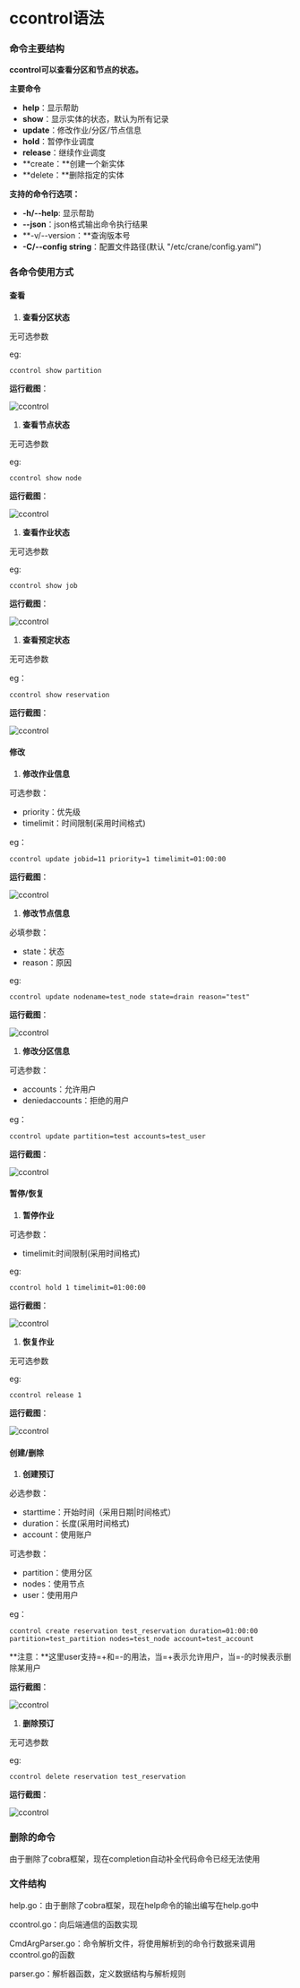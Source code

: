 # ccontrol语法

### 命令主要结构

**ccontrol可以查看分区和节点的状态。**

**主要命令**

- **help**：显示帮助
- **show**：显示实体的状态，默认为所有记录
- **update**：修改作业/分区/节点信息
- **hold**：暂停作业调度
- **release**：继续作业调度
- **create：**创建一个新实体
- **delete：**删除指定的实体

**支持的命令行选项：**

- **-h/--help**: 显示帮助
- **--json**：json格式输出命令执行结果
- **-v/--version：**查询版本号
- **-C/--config string**：配置文件路径(默认 "/etc/crane/config.yaml")

### 各命令使用方式

#### 查看

1. **查看分区状态**

无可选参数

eg:

```Plain
ccontrol show partition
```

**运行截图**：

![ccontrol](../images/ccontrol/ccontrol_showp2.png)

1. **查看节点状态**

无可选参数

eg:

```Plain
ccontrol show node
```

**运行截图**：

![ccontrol](../images/ccontrol/ccontrol_shownode2.png)

1. **查看作业状态**

无可选参数

eg:

```Plain
ccontrol show job
```

**运行截图**：

![ccontrol](../images/ccontrol/ccontrol_showjob2.png)

1. **查看预定状态**

无可选参数

eg：

```Plain
ccontrol show reservation
```

**运行截图**：

![ccontrol](../images/ccontrol/ccontrol_showreservation.png)

#### 修改

1. **修改作业信息**

可选参数：

- priority：优先级
- timelimit：时间限制(采用时间格式)

eg：

```Plain
ccontrol update jobid=11 priority=1 timelimit=01:00:00
```

**运行截图**：

![ccontrol](../images/ccontrol/ccontrol_updatejp.png)

1. **修改节点信息**

必填参数：

- state：状态
- reason：原因

eg:

```Plain
ccontrol update nodename=test_node state=drain reason="test"
```

**运行截图**：

![ccontrol](../images/ccontrol/ccontrol_updatens.png)

1. **修改分区信息**

可选参数：

- accounts：允许用户
- deniedaccounts：拒绝的用户

eg：

```Plain
ccontrol update partition=test accounts=test_user
```

**运行截图**：

![ccontrol](../images/ccontrol/ccontrol_updatepa.png)

#### 暂停/恢复

1. **暂停作业**

可选参数：

- timelimit:时间限制(采用时间格式)

eg:

```Plain
ccontrol hold 1 timelimit=01:00:00
```

**运行截图**：

![ccontrol](../images/ccontrol/ccontrol_hold1t.png)

1. **恢复作业**

无可选参数

eg:

```Plain
ccontrol release 1
```

**运行截图**：

![ccontrol](../images/ccontrol/ccontrol_release_1.png)

#### 创建/删除

1. **创建预订**

必选参数：

- starttime：开始时间（采用日期|时间格式）
- duration：长度(采用时间格式)
- account：使用账户

可选参数：

- partition：使用分区
- nodes：使用节点
- user：使用用户

eg：

```Plain
ccontrol create reservation test_reservation duration=01:00:00 partition=test_partition nodes=test_node account=test_account
```

**注意：**这里user支持=+和=-的用法，当=+表示允许用户，当=-的时候表示删除某用户

**运行截图**：

![ccontrol](../images/ccontrol/ccontrol_create.png)

1. **删除预订**

无可选参数

eg:

```Plain
ccontrol delete reservation test_reservation
```

**运行截图**：

![ccontrol](../images/ccontrol/ccontrol_delete.png)

### 删除的命令

由于删除了cobra框架，现在completion自动补全代码命令已经无法使用

### 文件结构

help.go：由于删除了cobra框架，现在help命令的输出编写在help.go中

ccontrol.go：向后端通信的函数实现

CmdArgParser.go：命令解析文件，将使用解析到的命令行数据来调用ccontrol.go的函数

parser.go：解析器函数，定义数据结构与解析规则